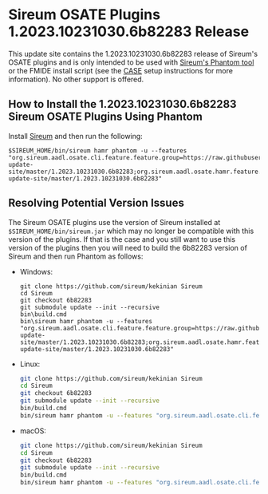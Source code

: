# Sireum OSATE Plugins 1.2023.10231030.6b82283 Release

This update site contains the 1.2023.10231030.6b82283 release of Sireum's OSATE plugins and is only
intended to be used with [Sireum's Phantom tool](https://github.com/sireum/phantom)
or the FMIDE install script (see the
[CASE](https://github.com/sireum/case-env#setting-up-fmide-and-hamr-only)
setup instructions for more information). No other support is offered.

## How to Install the 1.2023.10231030.6b82283 Sireum OSATE Plugins Using Phantom

Install [Sireum](https://github.com/sireum/kekinian#installing) and then run the following:

```batch
$SIREUM_HOME/bin/sireum hamr phantom -u --features "org.sireum.aadl.osate.cli.feature.feature.group=https://raw.githubusercontent.com/sireum/osate-update-site/master/1.2023.10231030.6b82283;org.sireum.aadl.osate.hamr.feature.feature.group=https://raw.githubusercontent.com/sireum/osate-update-site/master/1.2023.10231030.6b82283"
```

## Resolving Potential Version Issues

The Sireum OSATE plugins use the version of Sireum installed at ``$SIREUM_HOME/bin/sireum.jar``
which may no longer be compatible with this version of the plugins. If that is the case and
you still want to use this version of the plugins then you will need to build the
6b82283 version of Sireum and then run Phantom as follows:

* Windows:

  ```batch
  git clone https://github.com/sireum/kekinian Sireum
  cd Sireum
  git checkout 6b82283
  git submodule update --init --recursive
  bin\build.cmd
  bin\sireum hamr phantom -u --features "org.sireum.aadl.osate.cli.feature.feature.group=https://raw.githubusercontent.com/sireum/osate-update-site/master/1.2023.10231030.6b82283;org.sireum.aadl.osate.hamr.feature.feature.group=https://raw.githubusercontent.com/sireum/osate-update-site/master/1.2023.10231030.6b82283"
  ```

* Linux:

  ```bash
  git clone https://github.com/sireum/kekinian Sireum
  cd Sireum
  git checkout 6b82283
  git submodule update --init --recursive
  bin/build.cmd
  bin/sireum hamr phantom -u --features "org.sireum.aadl.osate.cli.feature.feature.group=https://raw.githubusercontent.com/sireum/osate-update-site/master/1.2023.10231030.6b82283;org.sireum.aadl.osate.hamr.feature.feature.group=https://raw.githubusercontent.com/sireum/osate-update-site/master/1.2023.10231030.6b82283"
  ```

* macOS:

  ```bash
  git clone https://github.com/sireum/kekinian Sireum
  cd Sireum
  git checkout 6b82283
  git submodule update --init --recursive
  bin/build.cmd
  bin/sireum hamr phantom -u --features "org.sireum.aadl.osate.cli.feature.feature.group=https://raw.githubusercontent.com/sireum/osate-update-site/master/1.2023.10231030.6b82283;org.sireum.aadl.osate.hamr.feature.feature.group=https://raw.githubusercontent.com/sireum/osate-update-site/master/1.2023.10231030.6b82283"
  ```

